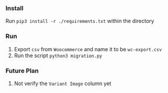 ### Install
Run `pip3 install -r ./requirements.txt` within the directory

### Run
1. Export `csv` from `Woocommerce` and name it to be `wc-export.csv`
2. Run the script `python3 migration.py`

### Future Plan
1. Not verify the `Variant Image` column yet
